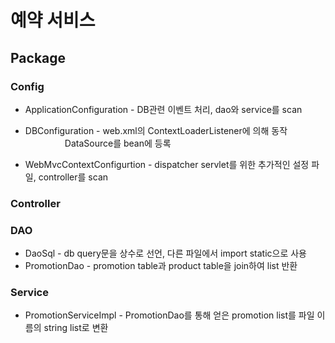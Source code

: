 # 예약 서비스

## Package

### Config
  * ApplicationConfiguration - DB관련 이벤트 처리, dao와 service를 scan
  
  * DBConfiguration - web.xml의 ContextLoaderListener에 의해 동작
  <br>&nbsp;&nbsp;&nbsp;&nbsp;&nbsp;&nbsp;&nbsp;&nbsp;&nbsp;&nbsp;&nbsp;&nbsp;&nbsp;&nbsp;&nbsp;
  DataSource를 bean에 등록
  
  * WebMvcContextConfigurtion - dispatcher servlet를 위한 추가적인 설정 파일, controller를 scan
  
### Controller

### DAO
  * DaoSql - db query문을 상수로 선언, 다른 파일에서 import static으로 사용
  * PromotionDao - promotion table과 product table을 join하여 list 반환
  
### Service
  * PromotionServiceImpl - PromotionDao를 통해 얻은 promotion list를 파일 이름의 string list로 변환

